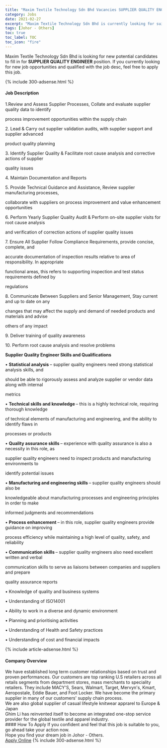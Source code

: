 ```yaml
---
title: "Maxim Textile Technology Sdn Bhd Vacancies SUPPLIER QUALITY ENGINEER" 
category: Jobs 
date: 2021-02-27 
excerpt: "Maxim Textile Technology Sdn Bhd is currently looking for suitable person to fill in the SUPPLIER QUALITY ENGINEER which based in Johor - Others" 
tags: [Johor - Others] 
toc: true 
toc_label: TOC 
toc_icon: "fire" 
--- 
```


<p>Maxim Textile Technology Sdn Bhd is looking for new potential candidates to fill in for <b>SUPPLIER QUALITY ENGINEER</b> position. If you currently looking for new job opportunities and qualified with the job desc, feel free to apply this job.
</p>{% include 300-adsense.html %} 
<div><div><h4>Job Description</h4></div><div><div><span><div><p>1.Review and Assess Supplier Processes, Collate and evaluate supplier quality data to identify</p><p>process improvement opportunities within the supply chain</p><p>2. Lead &amp; Carry out supplier validation audits, with supplier support and supplier advanced</p><p>product quality planning</p><p>3. Identify Supplier Quality &amp; Facilitate root cause analysis and corrective actions of supplier</p><p>quality issues</p><p>4. Maintain Documentation and Reports</p><p>5. Provide Technical Guidance and Assistance, Review supplier manufacturing processes,</p><p>collaborate with suppliers on process improvement and value enhancement opportunities</p><p>6. Perform Yearly Supplier Quality Audit &amp; Perform on-site supplier visits for root cause analysis</p><p>and verification of correction actions of supplier quality issues</p><p>7. Ensure All Supplier Follow Compliance Requirements, provide concise, complete, and</p><p>accurate documentation of inspection results relative to area of responsibility. In appropriate</p><p>functional areas, this refers to supporting inspection and test status requirements defined by</p><p>regulations</p><p>8. Communicate Between Suppliers and Senior Management, Stay current and up to date on any</p><p>changes that may affect the supply and demand of needed products and materials and advise</p><p>others of any impact</p><p>9. Deliver training of quality awareness</p><p>10. Perform root cause analysis and resolve problems</p><p><strong>Supplier Quality Engineer Skills and Qualifications</strong></p><p>&#8226; <strong>Statistical analysis </strong>&#8211; supplier quality engineers need strong statistical analysis skills, and</p><p>should be able to rigorously assess and analyze supplier or vendor data along with internal</p><p>metrics</p><p>&#8226; <strong>Technical skills and knowledge </strong>&#8211; this is a highly technical role, requiring thorough knowledge</p><p>of technical elements of manufacturing and engineering, and the ability to identify flaws in</p><p>processes or products</p><p>&#8226; <strong>Quality assurance skills </strong>&#8211; experience with quality assurance is also a necessity in this role, as</p><p>supplier quality engineers need to inspect products and manufacturing environments to</p><p>identify potential issues</p><p>&#8226; <strong>Manufacturing and engineering skills </strong>&#8211; supplier quality engineers should also be</p><p>knowledgeable about manufacturing processes and engineering principles in order to make</p><p>informed judgments and recommendations</p><p>&#8226; <strong>Process enhancement </strong>&#8211; in this role, supplier quality engineers provide guidance on improving</p><p>process efficiency while maintaining a high level of quality, safety, and reliability</p><p>&#8226; <strong>Communication skills </strong>&#8211; supplier quality engineers also need excellent written and verbal</p><p>communication skills to serve as liaisons between companies and suppliers and prepare</p><p>quality assurance reports</p><p>&#8226; Knowledge of quality and business systems</p><p>&#8226; Understanding of ISO14001</p><p>&#8226; Ability to work in a diverse and dynamic environment</p><p>&#8226; Planning and prioritising activities</p><p>&#8226; Understanding of Health and Safety practices</p><p>&#8226; Understanding of cost and financial impacts</p></div></span></div></div></div> 
{% include article-adsense.html %} 
<div><div><h4>Company Overview</h4></div><div><div><span><div><div>We have established long term customer relationships based on trust and proven performances. Our customers are top ranking U.S retailers across all retails segments from department stores, mass merchants to speciality retailers. They include MACY'S, Sears, Walmart, Target, Mervyn's, Kmart, Aeropostale, Eddie Bauer, and Foot Locker. We have become the primary supplier in many of our customers' supply chain process.</div>
<div>We are also global supplier of casual lifestyle knitwear apprarel to Europe &amp; Japan</div>
<div>Ghim Li has reinvented itself to become an integrated one-stop service provider for the global textile and apparel industry.</div></div></span></div></div></div> 
#### How To Apply 
If you confident and feel that this job is suitable to you, go ahead take your action now. <br/> 
Hope you find your dream job in Johor - Others. <br/> 
<a href="https://www.jobstreet.com.my/en/job/supplier-quality-engineer-4491154?jobId=jobstreet-my-job-4491154&" class="btn btn--info" target="_blank" rel="nofollow noopenner">Apply Online</a> 
{% include 300-adsense.html %} 